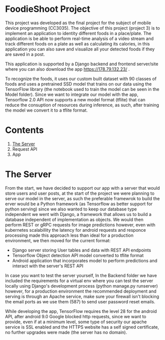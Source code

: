 # FoodieShoot Project
This project was developed as the final project for the subject of mobile device programming (CC3035). The objective of this project (project 3) is to implement an application to identity different foods in
a place/plate. The application is be able to perform real-time analysis of a video stream and track different foods on a plate as well as calculating its calories, in this application you can also save and visualize all your detected foods if they are saved in a post.

This application is supported by a Django backend and frontend server/site where you can also download the app https://178.79.132.23/ .

To recognize the foods, it uses our custom built dataset with 90 classes of foods and uses a pretrained SSD model that trains on our data using the TensorFlow library (the notebook used to train the model can be seen in the Model folder). Since we want to integrate our model with the app, Tensorflow 2.0 API now supports a new model format (tflite) that can reduce the consuption of resources during inference,
as such, after training the model we convert it to a tflite format.


# Contents
1.  [The Server](#The-Server)
2.  Request API
3.  App


# The Server
From the start, we have decided to support our app with a server that would store users and user posts, at the start of the project we were planning to serve our model in the server, as such the preferable framewrok to build the erver would be a Python framework (as Tensorflow as better support for python serving) since we also wanted to keep our database type independent we went with Django, a framework that allows us to build a database independent of implementation as objects. We would then perform REST or gRPC requests for image predictions however, even with kubernetes scalabillity the latency for android requests and responce processing made this approach less than ideal for a production environment, we then moved for the current format:
*   Django server storing User tables and data with REST API endpoints
*   Tensorflow Object detection API model converted to tflite format
*   Android application that incorporates model to perform predictions and interact with the server's REST API

In case you want to test the server yourself, In the Backend folder we have included the requirements for a virtual env where you can test the server locally using Django's development process (python manage.py runserver) however, for a production environment the recommended deployment and serving is through an Apache service, make sure your firewall isn't blocking the email ports as we use them (587) to send user password reset emails.

While developing the app, TensorFlow requires the level 28 for the android API, after android 9.0 Google blocked http requests, since we want to provide, even if at a minimum level, some type of security our apache service is SSL enabled and the HTTPS website has a self signed certificate, no further upgrades were made (the server has no domain).


